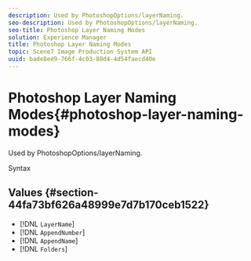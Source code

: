 ```yaml
---
description: Used by PhotoshopOptions/layerNaming.
seo-description: Used by PhotoshopOptions/layerNaming.
seo-title: Photoshop Layer Naming Modes
solution: Experience Manager
title: Photoshop Layer Naming Modes
topic: Scene7 Image Production System API
uuid: bade8ee9-766f-4c03-88d4-4d54faecd40e
---
```


# Photoshop Layer Naming Modes{#photoshop-layer-naming-modes}

Used by PhotoshopOptions/layerNaming.

 Syntax 

## Values {#section-44fa73bf626a48999e7d7b170ceb1522}

* [!DNL `LayerName`] 
* [!DNL `AppendNumber`] 
* [!DNL `AppendName`] 
* [!DNL `Folders`]

